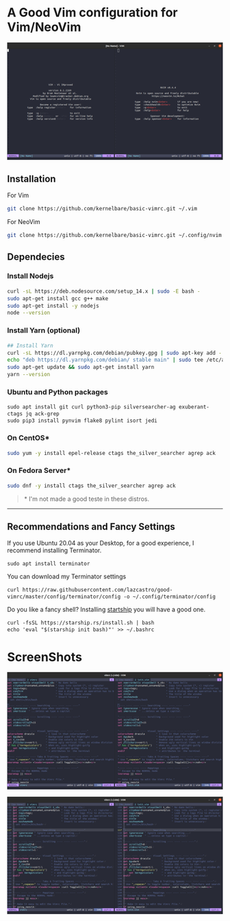 # A Good Vim configuration for Vim/NeoVim

![](https://github.com/kernelbare/good-vimrc/blob/master/img/2021-03-14_01-20.png)

## Installation

For Vim

```bash
git clone https://github.com/kernelbare/basic-vimrc.git ~/.vim
```

For NeoVim

```bash
git clone https://github.com/kernelbare/basic-vimrc.git ~/.config/nvim
```

## Dependecies

### Install Nodejs

```bash
curl -sL https://deb.nodesource.com/setup_14.x | sudo -E bash -
sudo apt-get install gcc g++ make
sudo apt-get install -y nodejs
node --version
```

### Install Yarn (optional)

```bash
## Install Yarn
curl -sL https://dl.yarnpkg.com/debian/pubkey.gpg | sudo apt-key add -
echo "deb https://dl.yarnpkg.com/debian/ stable main" | sudo tee /etc/apt/sources.list.d/yarn.list
sudo apt-get update && sudo apt-get install yarn
yarn --version
```

### Ubuntu and Python packages

```shell
sudo apt install git curl python3-pip silversearcher-ag exuberant-ctags jq ack-grep 
sudo pip3 install pynvim flake8 pylint isort jedi
```
### On CentOS\*
```bash
sudo yum -y install epel-release ctags the_silver_searcher agrep ack
```
### On Fedora Server\*
```bash
sudo dnf -y install ctags the_silver_searcher agrep ack
```

> \* I'm not made a good teste in these distros. 

---

## Recommendations and Fancy Settings

If you use Ubuntu 20.04 as your Desktop, for a good experience, I recommend installing Terminator.
```shell
sudo apt install terminator
```

You can download my Terminator settings

```shell
curl https://raw.githubusercontent.com/lazcastro/good-vimrc/master/config/terminator/config -o ~/.config/terminator/config
```

Do you like a fancy shell? Installing [startship](https://starship.rs/) you will have a good one.   
```shell
curl -fsSL https://starship.rs/install.sh | bash
echo 'eval "$(starship init bash)"' >> ~/.bashrc
```

# ScreenShots

![](https://github.com/kernelbare/good-vimrc/blob/master/img/2021-03-14_01-24.png)

![](https://github.com/kernelbare/good-vimrc/blob/master/img/2021-03-14_01-23.png)
